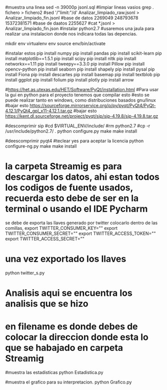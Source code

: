 

#muestra una linea sed -n 39000p jsonl.sql
#limpiar lineas vasios grep . fichero > fichero2
#sed '/\"limit:\"/d' Analizar_limpiado_raw.jsonl  > Analizar_limpiado_fin.jsonl
#base  de datos 2269049   248793678 15372381571
#base de daatos 2255627
#cat *.jsonl > Analizar_limpiado_fin.json
#instalar python2.7 
#usaremos una jaula para realizar una instalacion donde nos indicara todas las depencias.

mkdir env
virtualenv env
source env/bin/activate

#instalar estos
pip install numpy
pip install pandas
pip install scikit-learn
pip install matplotlib==1.5.1
pip install scipy
pip install nltk
pip install networkx==1.11
pip install tweepy==3.3.0
pip install Pillow
pip install opencv-python
pip install seaborn
pip install shapely
pip install pysal
pip install Fiona
pip install descartes
pip install basemap
pip install textblob
pip install ggplot
pip install folium
pip install plotly
pip install arrow

#https://het.as.utexas.edu/HET/Software/PyQt/installation.html 
#Para usar la gui en python para el proyecto tenemos que compilar esto
#esto se puede realizar tanto en windows, como distribuciones basados gnu/linux
#bajar esto https://sourceforge.mirrorservice.org/p/py/pyqt/PyQt4/PyQt-4.12.1/PyQt4_gpl_x11-4.12.1.tar.gz
#bajar esto  https://kent.dl.sourceforge.net/project/pyqt/sip/sip-4.19.8/sip-4.19.8.tar.gz

#descomprimir sip
#cd $VIRTUAL_ENV/include/
#rm python2.7
#cp -r /usr/include/python2.7/ .
python configure.py
make
make install

#deescomprimir pyqt4
#teclear yes para aceptar la licencia
python configure-ng.py
make
make install


# la carpeta Streamig es para descargar los datos, ahi estan todos los codigos de fuente usados, recuerda esto debe de ser en la terminal o usando el IDE Pycharm
se debe de exporta las llaves generado por twitter colocarlo dentro de las comillas, 
export TWITTER_CONSUMER_KEY=""
export TWITTER_CONSUMER_SECRET=""
export TWITTER_ACCESS_TOKEN=""
export TWITTER_ACCESS_SECRET=""
# una vez exportado los llaves 
python twitter_s.py


# Analisis aqui se encuentra los analisis que se hizo
# en filename es donde debes de colocar la direccion donde esta lo que se habajado en carpeta Streamig

#muestra las estadisticas
python  Estadistica.py

#muestra el grafico para su interpretacion.
python Grafico.py
